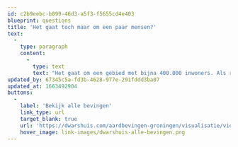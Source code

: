 ```yaml
---
id: c2b9eebc-b099-46d3-a5f3-f5655cd4e403
blueprint: questions
title: 'Het gaat toch maar om een paar mensen?'
text:
  -
    type: paragraph
    content:
      -
        type: text
        text: "Het gaat om een gebied met bijna 400.000 inwoners. Als referentiekader legde Kor Dwarshuis, die van data online animaties en visualisaties maakt, een omtrek van Amsterdam over het gebied heen. Daarnaast staan ook veel monumentale panden op de versterkingslijst. Er gaat cultuur verloren.\_"
updated_by: 67345c5a-fd3b-4628-977e-291fddd3ba07
updated_at: 1663492904
buttons:
  -
    label: 'Bekijk alle bevingen'
    link_type: url
    target_blank: true
    url: 'https://dwarshuis.com/aardbevingen-groningen/visualisatie/view/'
    hover_image: link-images/dwarshuis-alle-bevingen.png
---
```

